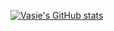 [![Vasie's GitHub stats](https://github-readme-stats.vercel.app/api?username=Vasie1337)](https://github.com/anuraghazra/github-readme-stats)
